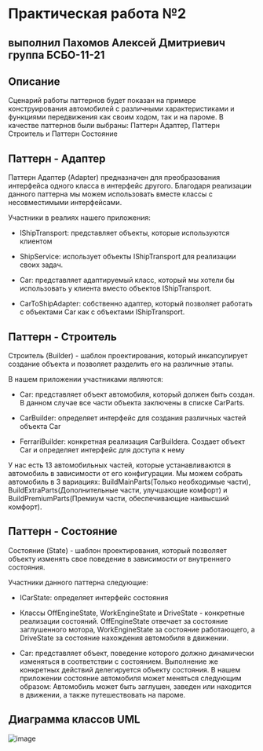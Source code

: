 # Практическая работа №2
## выполнил Пахомов Алексей Дмитриевич группа БСБО-11-21

## Описание
Сценарий работы паттернов будет показан на примере конструирования автомобилей с различными характеристиками и функциями передвижения как своим ходом, так и на пароме.
В качестве паттернов были выбраны: Паттерн Адаптер, Паттерн Строитель и Паттерн Состояние

## Паттерн - Адаптер
Паттерн Адаптер (Adapter) предназначен для преобразования интерфейса одного класса в интерфейс другого. Благодаря реализации данного паттерна мы можем использовать вместе классы с несовместимыми интерфейсами. 

Участники в реалиях нашего приложения:
* IShipTransport: представляет объекты, которые используются клиентом

* ShipService: использует объекты IShipTransport для реализации своих задач.

* Car: представляет адаптируемый класс, который мы хотели бы использовать у клиента вместо объектов IShipTransport.

* CarToShipAdapter: собственно адаптер, который позволяет работать с объектами Car как с объектами IShipTransport.

## Паттерн - Строитель
Строитель (Builder) - шаблон проектирования, который инкапсулирует создание объекта и позволяет разделить его на различные этапы.

В нашем приложении участниками являются:
* Car: представляет объект автомобиля, который должен быть создан. В данном случае все части объекта заключены в списке CarParts.

* CarBuilder: определяет интерфейс для создания различных частей объекта Car

* FerrariBuilder: конкретная реализация CarBuildera. Создает объект Car и определяет интерфейс для доступа к нему

У нас есть 13 автомобильных частей, которые устанавливаются в автомобиль в зависимости от его конфигурации. Мы можем собрать автомобиль в 3 вариациях: BuildMainParts(Только необходимые части), BuildExtraParts(Дополнительные части, улучшающие комфорт) и BuildPremiumParts(Премиум части, обеспечивающие наивысший комфорт). 


## Паттерн - Состояние
Состояние (State) - шаблон проектирования, который позволяет объекту изменять свое поведение в зависимости от внутреннего состояния. 

Участники данного паттерна следующие:
* ICarState: определяет интерфейс состояния

* Классы OffEngineState, WorkEngineState и DriveState - конкретные реализации состояний. OffEngineState отвечает за состояние заглушенного мотора, WorkEngineState за состояние работающего, а DriveState за состояние нахождения автомобиля в движении.

* Car: представляет объект, поведение которого должно динамически изменяться в соответствии с состоянием. Выполнение же конкретных действий делегируется объекту состояния. В нашем приложении состояние автомобиля может меняться следующим образом: Автомобиль может быть заглушен, заведен или находится в движении, а также путешествовать на пароме.

## Диаграмма классов UML
![image](https://github.com/Psy-Fly/PatternsSecond/assets/96136522/0e08203e-921b-46db-a77e-67e2ad9f507c)
